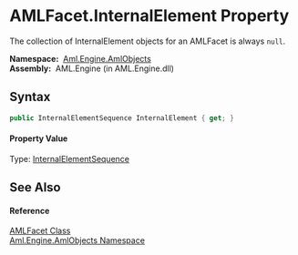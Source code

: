 AMLFacet.InternalElement Property
=================================
The collection of InternalElement objects for an AMLFacet is always `null`.

  **Namespace:**  [Aml.Engine.AmlObjects][1]  
  **Assembly:**  AML.Engine (in AML.Engine.dll)

Syntax
------

```csharp
public InternalElementSequence InternalElement { get; }
```

#### Property Value
Type: [InternalElementSequence][2]

See Also
--------

#### Reference
[AMLFacet Class][3]  
[Aml.Engine.AmlObjects Namespace][1]  

[1]: ../README.md
[2]: ../../Aml.Engine.CAEX/InternalElementSequence/README.md
[3]: README.md
[4]: https://www.automationml.org
[5]: ../../icons/logoShade.png